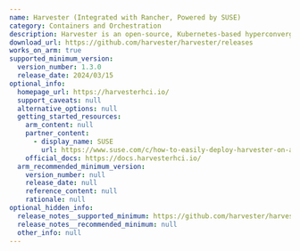 ```yaml
---
name: Harvester (Integrated with Rancher, Powered by SUSE)
category: Containers and Orchestration
description: Harvester is an open-source, Kubernetes-based hyperconverged infrastructure (HCI) platform from Rancher (now acquired by SUSE) that unifies virtualization and container workloads on bare metal, delivering integrated compute, storage, and networking from core to edge.
download_url: https://github.com/harvester/harvester/releases
works_on_arm: true
supported_minimum_version:
  version_number: 1.3.0
  release_date: 2024/03/15
optional_info:
  homepage_url: https://harvesterhci.io/
  support_caveats: null
  alternative_options: null
  getting_started_resources:
    arm_content: null
    partner_content:
      - display_name: SUSE
        url: https://www.suse.com/c/how-to-easily-deploy-harvester-on-arm-based-servers/
    official_docs: https://docs.harvesterhci.io/
  arm_recommended_minimum_version:
    version_number: null
    release_date: null
    reference_content: null
    rationale: null
optional_hidden_info:
  release_notes__supported_minimum: https://github.com/harvester/harvester/releases/tag/v1.3.0
  release_notes__recommended_minimum: null
  other_info: null
---
```

